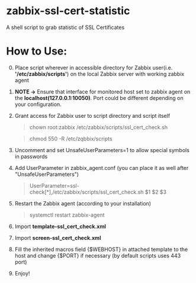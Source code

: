 # zabbix-ssl-cert-statistic
A shell script to grab statistic of SSL Certificates
# How to Use:

   0. Place script wherever in accessible directory
      for Zabbix user(i.e. **'/etc/zabbix/scripts'**)
      on the local Zabbix server with working zabbix agent
   1. **NOTE ->** Ensure that interface for monitored host set to zabbix agent on
   the **localhost(127.0.0.1:10050)**. Port could be different depending on your
   configuration.
   2. Grant access for Zabbix user to script directory
      and script itself
      
      > chown root:zabbix /etc/zabbix/scripts/ssl_cert_check.sh
      
      > chmod 550 -R /etc/zqbbix/scripts
   
   3. Uncomment and set UnsafeUserParameters=1 to allow special symbols in passwords
   4. Add UserParameter in zabbix_agent.conf (you can place it as well after "UnsafeUserParameters")
   
      > UserParameter=ssl-check[*],/etc/zabbix/scripts/ssl_cert_check.sh $1 $2 $3
      
   5. Restart the Zabbix agent (according to your installation)
  
      > systemctl restart zabbix-agent
   6. Import **template-ssl_cert_check.xml**
   7. Import **screen-ssl_cert_check.xml**
   8. Fill the inherited macros field {$WEBHOST} in attached template to the host 
   and change {$PORT} if necessary (by default scripts uses 443 port)
   9. Enjoy!
